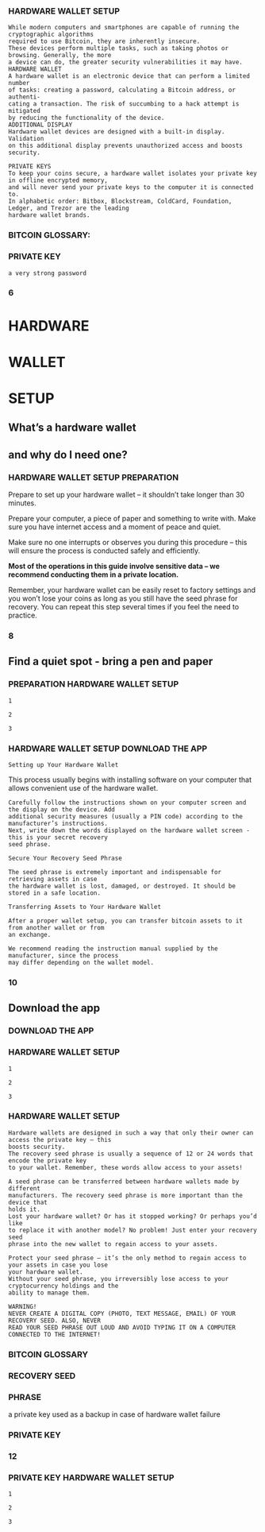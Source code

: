 ### HARDWARE WALLET SETUP

```
While modern computers and smartphones are capable of running the cryptographic algorithms
required to use Bitcoin, they are inherently insecure.
These devices perform multiple tasks, such as taking photos or browsing. Generally, the more
a device can do, the greater security vulnerabilities it may have.
HARDWARE WALLET
A hardware wallet is an electronic device that can perform a limited number
of tasks: creating a password, calculating a Bitcoin address, or authenti-
cating a transaction. The risk of succumbing to a hack attempt is mitigated
by reducing the functionality of the device.
ADDITIONAL DISPLAY
Hardware wallet devices are designed with a built-in display. Validation
on this additional display prevents unauthorized access and boosts security.
```
```
PRIVATE KEYS
To keep your coins secure, a hardware wallet isolates your private key in offline encrypted memory,
and will never send your private keys to the computer it is connected to.
In alphabetic order: Bitbox, Blockstream, ColdCard, Foundation, Ledger, and Trezor are the leading
hardware wallet brands.
```
### BITCOIN GLOSSARY:

### PRIVATE KEY

```
a very strong password
```
### 6


# HARDWARE

# WALLET

# SETUP

## What’s a hardware wallet

## and why do I need one?


### HARDWARE WALLET SETUP PREPARATION

Prepare to set up your hardware wallet – it shouldn’t take longer than 30 minutes.

Prepare your computer, a piece of paper and something to write with. Make sure you have internet
access and a moment of peace and quiet.

Make sure no one interrupts or observes you during this procedure – this will ensure the process
is conducted safely and efficiently.

**Most of the operations in this guide involve sensitive data – we recommend conducting them
in a private location.**

Remember, your hardware wallet can be easily reset to factory settings and you won’t lose your
coins as long as you still have the seed phrase for recovery. You can repeat this step several times
if you feel the need to practice.

### 8


## Find a quiet spot - bring a pen and paper

### PREPARATION HARDWARE WALLET SETUP

```
1
```
```
2
```
```
3
```

### HARDWARE WALLET SETUP DOWNLOAD THE APP

```
Setting up Your Hardware Wallet
```
This process usually begins with installing software on your computer that allows convenient use
of the hardware wallet.

```
Carefully follow the instructions shown on your computer screen and the display on the device. Add
additional security measures (usually a PIN code) according to the manufacturer’s instructions.
Next, write down the words displayed on the hardware wallet screen - this is your secret recovery
seed phrase.
```
```
Secure Your Recovery Seed Phrase
```
```
The seed phrase is extremely important and indispensable for retrieving assets in case
the hardware wallet is lost, damaged, or destroyed. It should be stored in a safe location.
```
```
Transferring Assets to Your Hardware Wallet
```
```
After a proper wallet setup, you can transfer bitcoin assets to it from another wallet or from
an exchange.
```
```
We recommend reading the instruction manual supplied by the manufacturer, since the process
may differ depending on the wallet model.
```
### 10


## Download the app

### DOWNLOAD THE APP

### HARDWARE WALLET SETUP

```
1
```
```
2
```
```
3
```

### HARDWARE WALLET SETUP

```
Hardware wallets are designed in such a way that only their owner can access the private key – this
boosts security.
The recovery seed phrase is usually a sequence of 12 or 24 words that encode the private key
to your wallet. Remember, these words allow access to your assets!
```
```
A seed phrase can be transferred between hardware wallets made by different
manufacturers. The recovery seed phrase is more important than the device that
holds it.
Lost your hardware wallet? Or has it stopped working? Or perhaps you’d like
to replace it with another model? No problem! Just enter your recovery seed
phrase into the new wallet to regain access to your assets.
```
```
Protect your seed phrase – it’s the only method to regain access to your assets in case you lose
your hardware wallet.
Without your seed phrase, you irreversibly lose access to your cryptocurrency holdings and the
ability to manage them.
```
```
WARNING!
NEVER CREATE A DIGITAL COPY (PHOTO, TEXT MESSAGE, EMAIL) OF YOUR RECOVERY SEED. ALSO, NEVER
READ YOUR SEED PHRASE OUT LOUD AND AVOID TYPING IT ON A COMPUTER CONNECTED TO THE INTERNET!
```
### BITCOIN GLOSSARY

### RECOVERY SEED

### PHRASE

a private key used
as a backup in case of
hardware wallet failure

### PRIVATE KEY

### 12


### PRIVATE KEY HARDWARE WALLET SETUP

```
1
```
```
2
```
```
3
```

